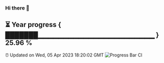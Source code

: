 ### Hi there 👋
⏳ Year progress { ███████▁▁▁▁▁▁▁▁▁▁▁▁▁▁▁▁▁▁▁▁▁▁▁ } 25.96 %
---
⏰ Updated on Wed, 05 Apr 2023 18:20:02 GMT
![Progress Bar CI](https://github.com/liununu/liununu/workflows/Progress%20Bar%20CI/badge.svg)
